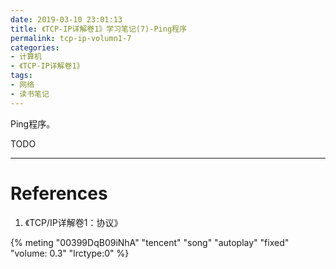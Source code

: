 ```yaml
---
date: 2019-03-10 23:01:13
title: 《TCP-IP详解卷1》学习笔记(7)-Ping程序
permalink: tcp-ip-volumn1-7
categories:
- 计算机
- 《TCP-IP详解卷1》
tags:
- 网络
- 读书笔记
---
```


Ping程序。

<!--more-->

TODO

------

# References

1. 《TCP/IP详解卷1：协议》

<!--天空-孙燕姿-->
{% meting "00399DqB09iNhA" "tencent" "song" "autoplay" "fixed" "volume: 0.3" "lrctype:0" %}

